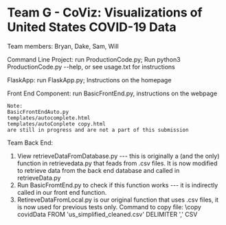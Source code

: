 # Team G - CoViz: Visualizations of United States COVID-19 Data
Team members: Bryan, Dake, Sam, Will

Command Line Project: run ProductionCode.py; Run python3 ProductionCode.py --help, or see usage.txt for instructions

FlaskApp: run FlaskApp.py; Instructions on the homepage

Front End Component: run BasicFrontEnd.py, instructions on the webpage

    Note: 
    BasicFrontEndAuto.py 
    templates/autocomplete.html
    templates/autoConplete copy.html
    are still in progress and are not a part of this submission

Team Back End: 
1. View retrieveDataFromDatabase.py --- this is originally a (and the only) function in retrievedata.py that feads from .csv files. It is now modified to retrieve data from the back end database and called in retrieveData.py 
2. Run BasicFromtEnd.py to check if this function works --- it is indirectly called in our front end function. 
3. RetireveDataFromLocal.py is our original function that uses .csv files, it is now used for previous tests only.
Command to copy file:
    \copy covidData FROM 'us_simplified_cleaned.csv' DELIMITER ',' CSV 